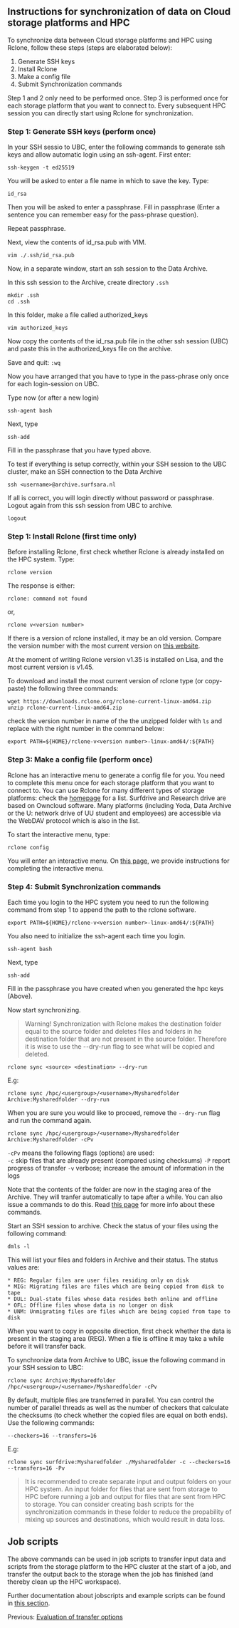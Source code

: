 ## Instructions for synchronization of data on Cloud storage platforms and HPC 

To synchronize data between Cloud storage platforms and HPC using Rclone, follow these steps (steps are elaborated below):

1. Generate SSH keys
2. Install Rclone
3. Make a config file
4. Submit Synchronization commands

Step 1 and 2 only need to be performed once. Step 3 is performed once for each storage platform that you want to connect to. Every subsequent HPC session you can directly start using Rclone for synchronization.

### Step 1:  Generate SSH keys (perform once)

In your SSH sessio to UBC, enter the following commands to generate ssh keys and allow automatic login using an  ssh-agent. First enter:

```
ssh-keygen -t ed25519
```
You will be asked to enter a file name in which to save the key. Type: 
```
id_rsa
```
Then you will be asked to enter a passphrase. Fill in passphrase (Enter a sentence you can remember easy for the pass-phrase question).

Repeat passphrase.

Next, view the contents of id_rsa.pub with VIM.

```
vim ./.ssh/id_rsa.pub
```

Now, in a separate window, start an ssh session to the Data Archive.

In this ssh session to the Archive, create directory `.ssh`

```
mkdir .ssh
cd .ssh
```
In this folder, make a file called authorized_keys

```
vim authorized_keys
```
Now copy the contents of the id_rsa.pub file in the other ssh session (UBC) and paste this in the authorized_keys file on the archive.

Save and quit: `:wq`

Now you have arranged that you have to type in the pass-phrase only once for each login-session on UBC.

Type now (or after a new login)

```
ssh-agent bash
```
Next, type

```
ssh-add
```
Fill in the passphrase that you have typed above.

To test if everything is setup correctly, within your SSH session to the UBC cluster, make an SSH connection to the Data Archive 
```
ssh <username>@archive.surfsara.nl
```
If all is correct, you will login directly without password or passphrase.
Logout again from this ssh session from UBC to archive.

`logout`

### Step 1: Install Rclone (first time only)

Before installing Rclone, first check whether Rclone is already installed on the HPC system. Type:

```
rclone version
```

The response is either:

```
rclone: command not found
```
or,

```
rclone v<version number>
```
If there is a version of rclone installed, it may be an old version. Compare the version number with the most current version on [this website](https://rclone.org/downloads/).

At the moment of writing Rclone version v1.35 is installed on Lisa, and the most current version is v1.45.

To download and install the most current version of rclone type (or copy-paste) the following three commands:

```
wget https://downloads.rclone.org/rclone-current-linux-amd64.zip
unzip rclone-current-linux-amd64.zip
```

check the version number in name of the the unzipped folder with `ls` and replace <version number> with the right number in the command below:

```
export PATH=${HOME}/rclone-v<version number>-linux-amd64/:${PATH}
```

### Step 3:  Make a config file (perform once)

Rclone has an interactive menu to generate a config file for you. You need to complete this menu once for each storage platform that you want to connect to. You can use Rclone for many different types of storage platforms: check the [homepage](https://rclone.org/) for a list. Surfdrive and Research drive are based on Owncloud software. Many platforms (including Yoda, Data Archive or the U: network drive of UU student and employees) are accessible via the WebDAV protocol which is also in the list. 

To start the interactive menu, type:

```
rclone config
```

You will enter an interactive menu. On [this page](./rclone_archive.md), we provide instructions for completing the interactive menu.

### Step 4: Submit Synchronization commands

Each time you login to the HPC system you need to run the following command from step 1 to append the path to the rclone software.

```
export PATH=${HOME}/rclone-v<version number>-linux-amd64/:${PATH}
```
You also need to initialize the ssh-agent each time you login.

```
ssh-agent bash
```
Next, type

```
ssh-add
```
Fill in the passphrase you have created when you generated the hpc keys (Above).

Now start synchronizing.

> Warning! Synchronization with Rclone makes the destination folder equal to the source folder and deletes files and folders in he destination folder that are not present in the source folder. Therefore it is wise to use the --dry-run flag to see what will be copied and deleted. 

```
rclone sync <source> <destination> --dry-run
```
E.g:
```
rclone sync /hpc/<usergroup>/<username>/Mysharedfolder Archive:Mysharedfolder --dry-run
```
When you are sure you would like to proceed, remove the `--dry-run` flag and run the command again.


```
rclone sync /hpc/<usergroup>/<username>/Mysharedfolder Archive:Mysharedfolder -cPv
```

`-cPv` means the following flags (options) are used:  
`-c` skip files that are already present (compared using checksums)
`-P` report progress of transfer
`-v` verbose; increase the amount of information in the logs

Note that the contents of the folder are now in the staging area of the Archive. They will tranfer automatically to tape after a while.
You can also issue a commands to do this. Read [this page](https://userinfo.surfsara.nl/systems/shared/software/dmf) for more info about these commands.

Start an SSH session to archive. Check the status of your files using the following command:

```
dmls -l
```
This will list your files and folders in Archive and their status. The status values are:
```
* REG: Regular files are user files residing only on disk
* MIG: Migrating files are files which are being copied from disk to tape
* DUL: Dual-state files whose data resides both online and offline
* OFL: Offline files whose data is no longer on disk
* UNM: Unmigrating files are files which are being copied from tape to disk
```

When you want to copy in opposite direction, first check whether the data is present in the staging area (REG).
When a file is offline it may take a while before it will transfer back.

To synchronize data from Archive to UBC, issue the following command in your SSH session to UBC:


```
rclone sync Archive:Mysharedfolder /hpc/<usergroup>/<username>/Mysharedfolder -cPv
```
By default, multiple files are transferred in parallel. You can control the number of parallel threads as well as the number of checkers that calculate the checksums (to check whether the copied files are equal on both ends). Use the following commands:
```
--checkers=16 --transfers=16
```
E.g:
```
rclone sync surfdrive:Mysharedfolder ./Mysharedfolder -c --checkers=16 --transfers=16 -Pv
```
>It is recommended to create separate input and output folders on your HPC system. An input folder for files that are sent from storage to HPC before running a job and output for files that are sent from HPC to storage. You can consider creating bash scripts for the synchronization commands in these folder to reduce the propability of mixing up sources and destinations, which would result in data loss.

## Job scripts
The above commands can be used in job scripts to transfer input data and scripts from the storage platform to the HPC cluster at the start of a job, and transfer the output back to the storage when the job has finished (and thereby clean up the HPC workspace).

Further documentation about jobscripts and example scripts can be found in [this section](./jobs.md).

Previous: [Evaluation of transfer options](./Evaluation.md)



